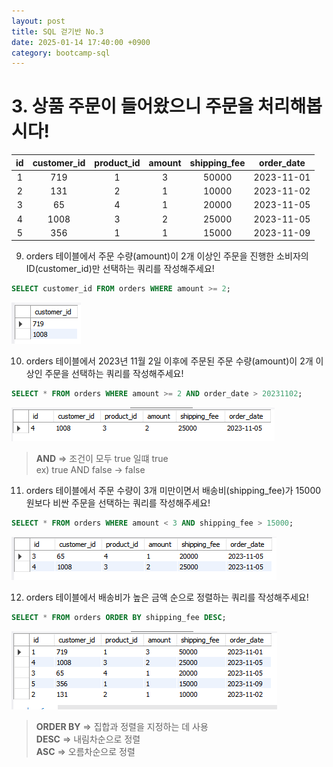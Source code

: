 ```yaml
---
layout: post
title: SQL 걷기반 No.3
date: 2025-01-14 17:40:00 +0900
category: bootcamp-sql
---
```


# 3. 상품 주문이 들어왔으니 주문을 처리해봅시다!

| id | customer_id | product_id | amount | shipping_fee | order_date |
|:--:|:-----------:|:----------:|:------:|:------------:|:----------:|
| 1  | 719         | 1          | 3      | 50000        | 2023-11-01 |
| 2  | 131         | 2          | 1      | 10000        | 2023-11-02 |
| 3  | 65          | 4          | 1      | 20000        | 2023-11-05 |
| 4  | 1008        | 3          | 2      | 25000        | 2023-11-05 |
| 5  | 356         | 1          | 1      | 15000        | 2023-11-09 |

9. orders 테이블에서 주문 수량(amount)이 2개 이상인 주문을 진행한 소비자의 ID(customer_id)만 선택하는 쿼리를 작성해주세요!
```sql
SELECT customer_id FROM orders WHERE amount >= 2;
```
![walk3-9](/public/img/walk3-9.png)

10. orders 테이블에서 2023년 11월 2일 이후에 주문된 주문 수량(amount)이 2개 이상인 주문을 선택하는 쿼리를 작성해주세요!
```sql
SELECT * FROM orders WHERE amount >= 2 AND order_date > 20231102;
```
![walk3-10](/public/img/walk3-10.png)
> **AND** => 조건이 모두 true 일떄 true  
ex) true AND false -> false

11. orders 테이블에서 주문 수량이 3개 미만이면서 배송비(shipping_fee)가 15000원보다 비싼 주문을 선택하는 쿼리를 작성해주세요!
```sql
SELECT * FROM orders WHERE amount < 3 AND shipping_fee > 15000;
```
![walk3-11](/public/img/walk3-11.png)

12. orders 테이블에서 배송비가 높은 금액 순으로 정렬하는 쿼리를 작성해주세요!
```sql
SELECT * FROM orders ORDER BY shipping_fee DESC;
```
![walk3-12](/public/img/walk3-12.png)
> **ORDER BY** => 집합과 정렬을 지정하는 데 사용  
**DESC** => 내림차순으로 정렬  
**ASC** => 오름차순으로 정렬

